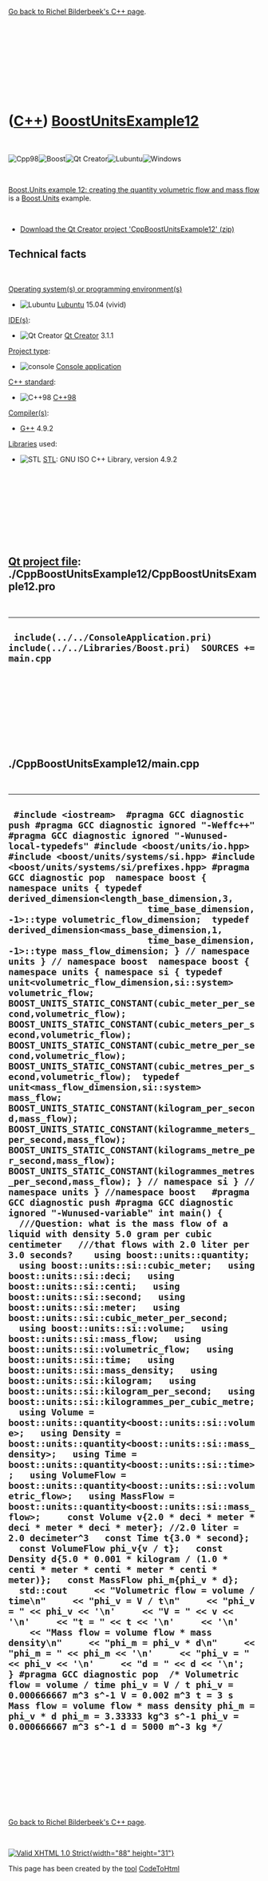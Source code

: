 

[Go back to Richel Bilderbeek's C++ page](Cpp.htm).

 

 

 

 

 

([C++](Cpp.htm)) [BoostUnitsExample12](CppBoostUnitsExample12.htm)
==================================================================

 

![Cpp98](PicCpp98.png)![Boost](PicBoost.png)![Qt
Creator](PicQtCreator.png)![Lubuntu](PicLubuntu.png)![Windows](PicWindows.png)

 

[Boost.Units example 12: creating the quantity volumetric flow and mass
flow](CppBoostUnitsExample12.htm) is a [Boost.Units](CppBoostUnits.htm)
example.

 

-   [Download the Qt Creator project
    'CppBoostUnitsExample12' (zip)](CppBoostUnitsExample12.zip)

Technical facts
---------------

 

[Operating system(s) or programming environment(s)](CppOs.htm)

-   ![Lubuntu](PicLubuntu.png) [Lubuntu](CppLubuntu.htm) 15.04 (vivid)

[IDE(s)](CppIde.htm):

-   ![Qt Creator](PicQtCreator.png) [Qt Creator](CppQtCreator.htm) 3.1.1

[Project type](CppQtProjectType.htm):

-   ![console](PicConsole.png) [Console
    application](CppConsoleApplication.htm)

[C++ standard](CppStandard.htm):

-   ![C++98](PicCpp98.png) [C++98](Cpp98.htm)

[Compiler(s)](CppCompiler.htm):

-   [G++](CppGpp.htm) 4.9.2

[Libraries](CppLibrary.htm) used:

-   ![STL](PicStl.png) [STL](CppStl.htm): GNU ISO C++ Library, version
    4.9.2

 

 

 

 

 

[Qt project file](CppQtProjectFile.htm): ./CppBoostUnitsExample12/CppBoostUnitsExample12.pro
--------------------------------------------------------------------------------------------

 

  --------------------------------------------------------------------------------------------------
  ` include(../../ConsoleApplication.pri) include(../../Libraries/Boost.pri)  SOURCES += main.cpp`
  --------------------------------------------------------------------------------------------------

 

 

 

 

 

./CppBoostUnitsExample12/main.cpp
---------------------------------

 

  ----------------------------------------------------------------------------------------------------------------------------------------------------------------------------------------------------------------------------------------------------------------------------------------------------------------------------------------------------------------------------------------------------------------------------------------------------------------------------------------------------------------------------------------------------------------------------------------------------------------------------------------------------------------------------------------------------------------------------------------------------------------------------------------------------------------------------------------------------------------------------------------------------------------------------------------------------------------------------------------------------------------------------------------------------------------------------------------------------------------------------------------------------------------------------------------------------------------------------------------------------------------------------------------------------------------------------------------------------------------------------------------------------------------------------------------------------------------------------------------------------------------------------------------------------------------------------------------------------------------------------------------------------------------------------------------------------------------------------------------------------------------------------------------------------------------------------------------------------------------------------------------------------------------------------------------------------------------------------------------------------------------------------------------------------------------------------------------------------------------------------------------------------------------------------------------------------------------------------------------------------------------------------------------------------------------------------------------------------------------------------------------------------------------------------------------------------------------------------------------------------------------------------------------------------------------------------------------------------------------------------------------------------------------------------------------------------------------------------------------------------------------------------------------------------------------------------------------------------------------------------------------------------------------------------------------------------------------------------------------------------------------------------------------------------------------------------------------------------------------------------------------------------------------------------------------------------------------------------------------------------------------------------------------------------------------------------------------------------------------------------------------------------------------------------------------------------------------------------------------------------------------------------------------------------------------------------------------------------------------------------------------------
  ` #include <iostream>  #pragma GCC diagnostic push #pragma GCC diagnostic ignored "-Weffc++" #pragma GCC diagnostic ignored "-Wunused-local-typedefs" #include <boost/units/io.hpp> #include <boost/units/systems/si.hpp> #include <boost/units/systems/si/prefixes.hpp> #pragma GCC diagnostic pop  namespace boost { namespace units { typedef derived_dimension<length_base_dimension,3,                           time_base_dimension,-1>::type volumetric_flow_dimension;  typedef derived_dimension<mass_base_dimension,1,                           time_base_dimension,-1>::type mass_flow_dimension; } // namespace units } // namespace boost  namespace boost { namespace units { namespace si { typedef unit<volumetric_flow_dimension,si::system> volumetric_flow; BOOST_UNITS_STATIC_CONSTANT(cubic_meter_per_second,volumetric_flow); BOOST_UNITS_STATIC_CONSTANT(cubic_meters_per_second,volumetric_flow); BOOST_UNITS_STATIC_CONSTANT(cubic_metre_per_second,volumetric_flow); BOOST_UNITS_STATIC_CONSTANT(cubic_metres_per_second,volumetric_flow);  typedef unit<mass_flow_dimension,si::system> mass_flow; BOOST_UNITS_STATIC_CONSTANT(kilogram_per_second,mass_flow); BOOST_UNITS_STATIC_CONSTANT(kilogramme_meters_per_second,mass_flow); BOOST_UNITS_STATIC_CONSTANT(kilograms_metre_per_second,mass_flow); BOOST_UNITS_STATIC_CONSTANT(kilogrammes_metres_per_second,mass_flow); } // namespace si } // namespace units } //namespace boost   #pragma GCC diagnostic push #pragma GCC diagnostic ignored "-Wunused-variable" int main() {   ///Question: what is the mass flow of a liquid with density 5.0 gram per cubic centimeter   ///that flows with 2.0 liter per 3.0 seconds?    using boost::units::quantity;   using boost::units::si::cubic_meter;   using boost::units::si::deci;   using boost::units::si::centi;   using boost::units::si::second;   using boost::units::si::meter;   using boost::units::si::cubic_meter_per_second;   using boost::units::si::volume;   using boost::units::si::mass_flow;   using boost::units::si::volumetric_flow;   using boost::units::si::time;   using boost::units::si::mass_density;   using boost::units::si::kilogram;   using boost::units::si::kilogram_per_second;   using boost::units::si::kilogrammes_per_cubic_metre;   using Volume = boost::units::quantity<boost::units::si::volume>;   using Density = boost::units::quantity<boost::units::si::mass_density>;   using Time = boost::units::quantity<boost::units::si::time>;   using VolumeFlow = boost::units::quantity<boost::units::si::volumetric_flow>;   using MassFlow = boost::units::quantity<boost::units::si::mass_flow>;     const Volume v{2.0 * deci * meter * deci * meter * deci * meter}; //2.0 liter = 2.0 decimeter^3   const Time t{3.0 * second};   const VolumeFlow phi_v{v / t};   const Density d{5.0 * 0.001 * kilogram / (1.0 * centi * meter * centi * meter * centi * meter)};   const MassFlow phi_m{phi_v * d};    std::cout     << "Volumetric flow = volume / time\n"     << "phi_v = V / t\n"     << "phi_v = " << phi_v << '\n'     << "V = " << v << '\n'     << "t = " << t << '\n'     << '\n'     << "Mass flow = volume flow * mass density\n"     << "phi_m = phi_v * d\n"     << "phi_m = " << phi_m << '\n'     << "phi_v = " << phi_v << '\n'     << "d = " << d << '\n';  } #pragma GCC diagnostic pop  /* Volumetric flow = volume / time phi_v = V / t phi_v = 0.000666667 m^3 s^-1 V = 0.002 m^3 t = 3 s  Mass flow = volume flow * mass density phi_m = phi_v * d phi_m = 3.33333 kg^3 s^-1 phi_v = 0.000666667 m^3 s^-1 d = 5000 m^-3 kg */`
  ----------------------------------------------------------------------------------------------------------------------------------------------------------------------------------------------------------------------------------------------------------------------------------------------------------------------------------------------------------------------------------------------------------------------------------------------------------------------------------------------------------------------------------------------------------------------------------------------------------------------------------------------------------------------------------------------------------------------------------------------------------------------------------------------------------------------------------------------------------------------------------------------------------------------------------------------------------------------------------------------------------------------------------------------------------------------------------------------------------------------------------------------------------------------------------------------------------------------------------------------------------------------------------------------------------------------------------------------------------------------------------------------------------------------------------------------------------------------------------------------------------------------------------------------------------------------------------------------------------------------------------------------------------------------------------------------------------------------------------------------------------------------------------------------------------------------------------------------------------------------------------------------------------------------------------------------------------------------------------------------------------------------------------------------------------------------------------------------------------------------------------------------------------------------------------------------------------------------------------------------------------------------------------------------------------------------------------------------------------------------------------------------------------------------------------------------------------------------------------------------------------------------------------------------------------------------------------------------------------------------------------------------------------------------------------------------------------------------------------------------------------------------------------------------------------------------------------------------------------------------------------------------------------------------------------------------------------------------------------------------------------------------------------------------------------------------------------------------------------------------------------------------------------------------------------------------------------------------------------------------------------------------------------------------------------------------------------------------------------------------------------------------------------------------------------------------------------------------------------------------------------------------------------------------------------------------------------------------------------------------------------------------

 

 

 

 

 

[Go back to Richel Bilderbeek's C++ page](Cpp.htm).



 

[![Valid XHTML 1.0 Strict](valid-xhtml10.png){width="88"
height="31"}](http://validator.w3.org/check?uri=referer)

This page has been created by the [tool](Tools.htm)
[CodeToHtml](ToolCodeToHtml.htm)
